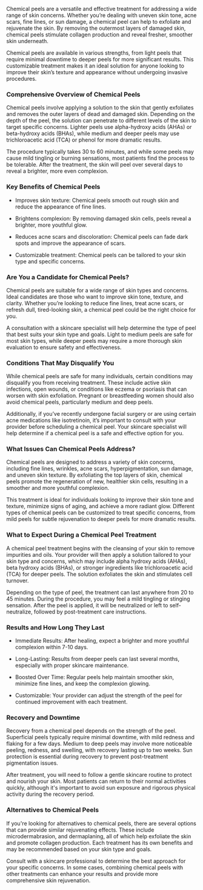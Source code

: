 <p class="services-details-two__text-2">
   Chemical peels are a versatile and effective treatment for addressing a wide range of skin concerns. Whether you’re dealing with uneven skin tone, acne scars, fine lines, or sun damage, a chemical peel can help to exfoliate and rejuvenate the skin. By removing the outermost layers of damaged skin, chemical peels stimulate collagen production and reveal fresher, smoother skin underneath.
</p>
<p class="services-details-two__text-2">
   Chemical peels are available in various strengths, from light peels that require minimal downtime to deeper peels for more significant results. This customizable treatment makes it an ideal solution for anyone looking to improve their skin’s texture and appearance without undergoing invasive procedures.
</p>

<h3 class="services-details-two__title-2">
   Comprehensive Overview of Chemical Peels
</h3>
<p class="services-details-two__text-2">
   Chemical peels involve applying a solution to the skin that gently exfoliates and removes the outer layers of dead and damaged skin. Depending on the depth of the peel, the solution can penetrate to different levels of the skin to target specific concerns. Lighter peels use alpha-hydroxy acids (AHAs) or beta-hydroxy acids (BHAs), while medium and deeper peels may use trichloroacetic acid (TCA) or phenol for more dramatic results.
</p>
<p class="services-details-two__text-2">
   The procedure typically takes 30 to 60 minutes, and while some peels may cause mild tingling or burning sensations, most patients find the process to be tolerable. After the treatment, the skin will peel over several days to reveal a brighter, more even complexion.
</p>

<h3 class="services-details-two__title-2">
   Key Benefits of Chemical Peels
</h3>
<ul class="services-details-two__points list-unstyled list-service">
   <li>
       <div class="icon">
           <span class="fa fa-check"></span>
       </div>
       <div class="text">
           <p>Improves skin texture: Chemical peels smooth out rough skin and reduce the appearance of fine lines.</p>
       </div>
   </li>
   <li>
       <div class="icon">
           <span class="fa fa-check"></span>
       </div>
       <div class="text">
           <p>Brightens complexion: By removing damaged skin cells, peels reveal a brighter, more youthful glow.</p>
       </div>
   </li>
   <li>
       <div class="icon">
           <span class="fa fa-check"></span>
       </div>
       <div class="text">
           <p>Reduces acne scars and discoloration: Chemical peels can fade dark spots and improve the appearance of scars.</p>
       </div>
   </li>
   <li>
       <div class="icon">
           <span class="fa fa-check"></span>
       </div>
       <div class="text">
           <p>Customizable treatment: Chemical peels can be tailored to your skin type and specific concerns.</p>
       </div>
   </li>
</ul>

<h3 class="services-details-two__title-2">
   Are You a Candidate for Chemical Peels?
</h3>
<p class="services-details-two__text-2">
   Chemical peels are suitable for a wide range of skin types and concerns. Ideal candidates are those who want to improve skin tone, texture, and clarity. Whether you’re looking to reduce fine lines, treat acne scars, or refresh dull, tired-looking skin, a chemical peel could be the right choice for you. 
</p>
<p class="services-details-two__text-2">
   A consultation with a skincare specialist will help determine the type of peel that best suits your skin type and goals. Light to medium peels are safe for most skin types, while deeper peels may require a more thorough skin evaluation to ensure safety and effectiveness.
</p>

<h3 class="services-details-two__title-2">
   Conditions That May Disqualify You
</h3>
<p class="services-details-two__text-2">
   While chemical peels are safe for many individuals, certain conditions may disqualify you from receiving treatment. These include active skin infections, open wounds, or conditions like eczema or psoriasis that can worsen with skin exfoliation. Pregnant or breastfeeding women should also avoid chemical peels, particularly medium and deep peels. 
</p>
<p class="services-details-two__text-2">
   Additionally, if you’ve recently undergone facial surgery or are using certain acne medications like isotretinoin, it’s important to consult with your provider before scheduling a chemical peel. Your skincare specialist will help determine if a chemical peel is a safe and effective option for you.
</p>
<h3 class="services-details-two__title-2">
   What Issues Can Chemical Peels Address?
</h3>
<p class="services-details-two__text-2">
   Chemical peels are designed to address a variety of skin concerns, including fine lines, wrinkles, acne scars, hyperpigmentation, sun damage, and uneven skin texture. By exfoliating the top layers of skin, chemical peels promote the regeneration of new, healthier skin cells, resulting in a smoother and more youthful complexion.
</p>
<p class="services-details-two__text-2">
   This treatment is ideal for individuals looking to improve their skin tone and texture, minimize signs of aging, and achieve a more radiant glow. Different types of chemical peels can be customized to treat specific concerns, from mild peels for subtle rejuvenation to deeper peels for more dramatic results.
</p>

<h3 class="services-details-two__title-2">
   What to Expect During a Chemical Peel Treatment
</h3>
<p class="services-details-two__text-2">
   A chemical peel treatment begins with the cleansing of your skin to remove impurities and oils. Your provider will then apply a solution tailored to your skin type and concerns, which may include alpha hydroxy acids (AHAs), beta hydroxy acids (BHAs), or stronger ingredients like trichloroacetic acid (TCA) for deeper peels. The solution exfoliates the skin and stimulates cell turnover.
</p>
<p class="services-details-two__text-2">
   Depending on the type of peel, the treatment can last anywhere from 20 to 45 minutes. During the procedure, you may feel a mild tingling or stinging sensation. After the peel is applied, it will be neutralized or left to self-neutralize, followed by post-treatment care instructions.
</p>

<h3 class="services-details-two__title-2">
   Results and How Long They Last
</h3>
<ul class="services-details-two__points list-unstyled list-service">
   <li>
       <div class="icon">
           <span class="fa fa-check"></span>
       </div>
       <div class="text">
           <p>Immediate Results: After healing, expect a brighter and more youthful complexion within 7-10 days.</p>
       </div>
   </li>
   <li>
       <div class="icon">
           <span class="fa fa-check"></span>
       </div>
       <div class="text">
           <p>Long-Lasting: Results from deeper peels can last several months, especially with proper skincare maintenance.</p>
       </div>
   </li>
   <li>
       <div class="icon">
           <span class="fa fa-check"></span>
       </div>
       <div class="text">
           <p>Boosted Over Time: Regular peels help maintain smoother skin, minimize fine lines, and keep the complexion glowing.</p>
       </div>
   </li>
   <li>
       <div class="icon">
           <span class="fa fa-check"></span>
       </div>
       <div class="text">
           <p>Customizable: Your provider can adjust the strength of the peel for continued improvement with each treatment.</p>
       </div>
   </li>
</ul>

<h3 class="services-details-two__title-2">
   Recovery and Downtime
</h3>
<p class="services-details-two__text-2">
   Recovery from a chemical peel depends on the strength of the peel. Superficial peels typically require minimal downtime, with mild redness and flaking for a few days. Medium to deep peels may involve more noticeable peeling, redness, and swelling, with recovery lasting up to two weeks. Sun protection is essential during recovery to prevent post-treatment pigmentation issues.
</p>
<p class="services-details-two__text-2">
   After treatment, you will need to follow a gentle skincare routine to protect and nourish your skin. Most patients can return to their normal activities quickly, although it's important to avoid sun exposure and rigorous physical activity during the recovery period.
</p>

<h3 class="services-details-two__title-2">
   Alternatives to Chemical Peels
</h3>
<p class="services-details-two__text-2">
   If you're looking for alternatives to chemical peels, there are several options that can provide similar rejuvenating effects. These include microdermabrasion, and dermaplaning, all of which help exfoliate the skin and promote collagen production. Each treatment has its own benefits and may be recommended based on your skin type and goals.
</p>
<p class="services-details-two__text-2">
   Consult with a skincare professional to determine the best approach for your specific concerns. In some cases, combining chemical peels with other treatments can enhance your results and provide more comprehensive skin rejuvenation.
</p>
